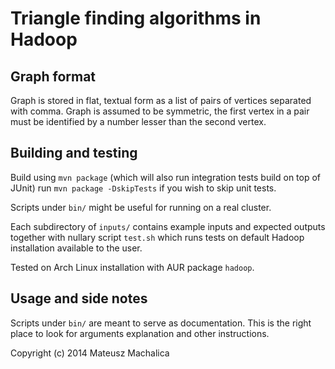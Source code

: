 Triangle finding algorithms in Hadoop
=====================================

Graph format
------------
Graph is stored in flat, textual form as a list of pairs of vertices separated with comma.
Graph is assumed to be symmetric, the first vertex in a pair must be identified by a number lesser than the second
vertex.

Building and testing
--------------------
Build using `mvn package` (which will also run integration tests build on top
of JUnit) run `mvn package -DskipTests` if you wish to skip unit tests.

Scripts under `bin/` might be useful for running on a real cluster.

Each subdirectory of `inputs/` contains example inputs and expected outputs
together with nullary script `test.sh` which runs tests on default Hadoop
installation available to the user.

Tested on Arch Linux installation with AUR package `hadoop`.

Usage and side notes
--------------------
Scripts under `bin/` are meant to serve as documentation.
This is the right place to look for arguments explanation and other instructions.

Copyright (c) 2014 Mateusz Machalica
